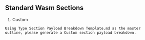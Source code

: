 ## Standard Wasm Sections
1. Custom
```text
Using Type Section Payload Breakdown Template.md as the master outline, please generate a Custom section payload breakdown.
```

